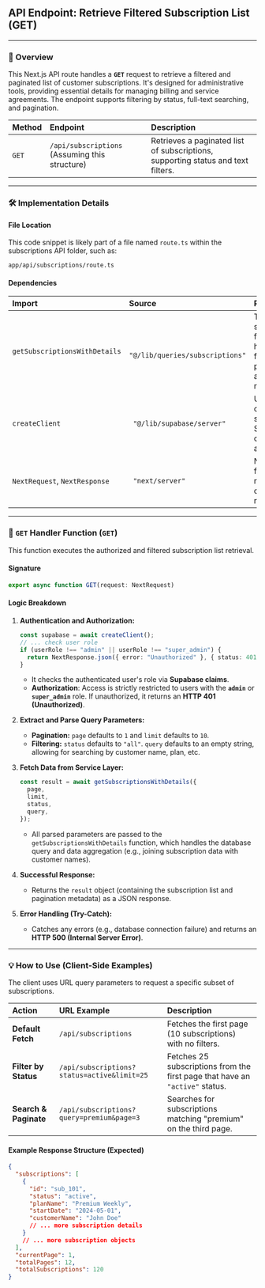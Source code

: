 ## API Endpoint: Retrieve Filtered Subscription List (GET)

-----

### 🚀 Overview

This Next.js API route handles a **`GET`** request to retrieve a filtered and paginated list of customer subscriptions. It's designed for administrative tools, providing essential details for managing billing and service agreements. The endpoint supports filtering by status, full-text searching, and pagination.

| Method | Endpoint | Description |
| :--- | :--- | :--- |
| `GET` | `/api/subscriptions` (Assuming this structure) | Retrieves a paginated list of subscriptions, supporting status and text filters. |

-----

### 🛠️ Implementation Details

#### **File Location**

This code snippet is likely part of a file named `route.ts` within the subscriptions API folder, such as:

```
app/api/subscriptions/route.ts
```

#### **Dependencies**

| Import | Source | Purpose |
| :--- | :--- | :--- |
| `getSubscriptionsWithDetails` | `  "@/lib/queries/subscriptions" ` | The core service function that handles all filtering, pagination, and database retrieval. |
| `createClient` | `  "@/lib/supabase/server" ` | Utility to create a server-side Supabase client for authentication. |
| `NextRequest`, `NextResponse` | `  "next/server" ` | Next.js utilities for handling requests and crafting responses. |

-----

### 📝 `GET` Handler Function (`GET`)

This function executes the authorized and filtered subscription list retrieval.

#### **Signature**

```typescript
export async function GET(request: NextRequest)
```

#### **Logic Breakdown**

1.  **Authentication and Authorization:**

    ```typescript
    const supabase = await createClient();
    // ... check user role
    if (userRole !== "admin" || userRole !== "super_admin") {
      return NextResponse.json({ error: "Unauthorized" }, { status: 401 });
    }
    ```

      * It checks the authenticated user's role via **Supabase claims**.
      * **Authorization**: Access is strictly restricted to users with the **`admin`** or **`super_admin`** role. If unauthorized, it returns an **HTTP 401 (Unauthorized)**.

2.  **Extract and Parse Query Parameters:**

      * **Pagination:** `page` defaults to `1` and `limit` defaults to `10`.
      * **Filtering:** `status` defaults to `"all"`. `query` defaults to an empty string, allowing for searching by customer name, plan, etc.

3.  **Fetch Data from Service Layer:**

    ```typescript
    const result = await getSubscriptionsWithDetails({
      page,
      limit,
      status,
      query,
    });
    ```

      * All parsed parameters are passed to the `getSubscriptionsWithDetails` function, which handles the database query and data aggregation (e.g., joining subscription data with customer names).

4.  **Successful Response:**

      * Returns the `result` object (containing the subscription list and pagination metadata) as a JSON response.

5.  **Error Handling (Try-Catch):**

      * Catches any errors (e.g., database connection failure) and returns an **HTTP 500 (Internal Server Error)**.

-----

### 💡 How to Use (Client-Side Examples)

The client uses URL query parameters to request a specific subset of subscriptions.

| Action | URL Example | Description |
| :--- | :--- | :--- |
| **Default Fetch** | `/api/subscriptions` | Fetches the first page (10 subscriptions) with no filters. |
| **Filter by Status** | `/api/subscriptions?status=active&limit=25` | Fetches 25 subscriptions from the first page that have an `"active"` status. |
| **Search & Paginate** | `/api/subscriptions?query=premium&page=3` | Searches for subscriptions matching "premium" on the third page. |

#### **Example Response Structure (Expected)**

```json
{
  "subscriptions": [
    {
      "id": "sub_101",
      "status": "active",
      "planName": "Premium Weekly",
      "startDate": "2024-05-01",
      "customerName": "John Doe"
      // ... more subscription details
    }
    // ... more subscription objects
  ],
  "currentPage": 1,
  "totalPages": 12,
  "totalSubscriptions": 120
}
```